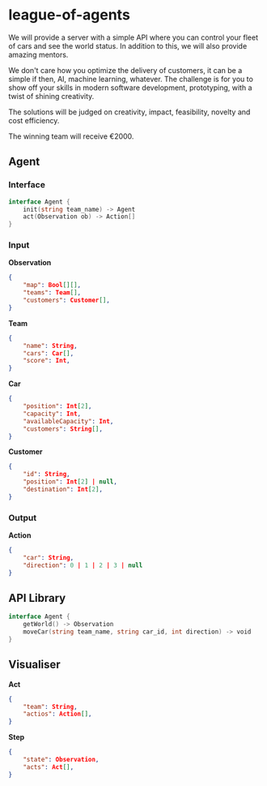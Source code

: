 # league-of-agents

We will provide a server with a simple API where you can control your fleet of cars and see the world status. In addition to this, we will also provide amazing mentors.

We don't care how you optimize the delivery of customers, it can be a simple if then, AI, machine learning, whatever. The challenge is for you to show off your skills in modern software development, prototyping, with a twist of shining creativity.

The solutions will be judged on creativity, impact, feasibility, novelty and cost efficiency.

The winning team will receive €2000.

## Agent

### Interface

```go
interface Agent {
    init(string team_name) -> Agent
    act(Observation ob) -> Action[]
}
```

### Input

**Observation**

```json
{
    "map": Bool[][],
    "teams": Team[],
    "customers": Customer[],
}
```

**Team**

```json
{
    "name": String,
    "cars": Car[],
    "score": Int,
}
```

**Car**

```json
{
    "position": Int[2],
    "capacity": Int,
    "availableCapacity": Int,
    "customers": String[],
}
```

**Customer**

```json
{
    "id": String,
    "position": Int[2] | null,
    "destination": Int[2],
}
```

### Output

**Action**

```json
{
    "car": String,
    "direction": 0 | 1 | 2 | 3 | null
}
```


## API Library

```go
interface Agent {
    getWorld() -> Observation
    moveCar(string team_name, string car_id, int direction) -> void
}
```


## Visualiser

**Act**

```json
{
    "team": String,
    "actios": Action[],
}
```

**Step**

```json
{
    "state": Observation,
    "acts": Act[],
}
```
